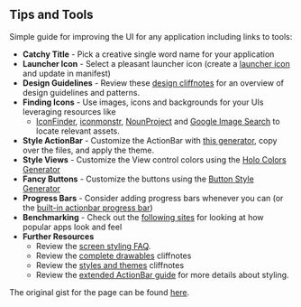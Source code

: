 ## Tips and Tools

Simple guide for improving the UI for any application including links to tools:

* **Catchy Title** - Pick a creative single word name for your application
* **Launcher Icon** - Select a pleasant launcher icon (create a [launcher icon](http://imgur.com/a/8cmLM) and update in manifest)
* **Design Guidelines** - Review these [design cliffnotes](http://guides.thecodepath.com/android/Android-Design-Guidelines) for an  overview of design guidelines and patterns.
* **Finding Icons** - Use images, icons and backgrounds for your UIs leveraging resources like 
  * [IconFinder](https://www.iconfinder.com/), [iconmonstr](http://iconmonstr.com/), [NounProject](http://thenounproject.com/) and [Google Image Search](http://www.google.com/imghp) to locate relevant assets.
* **Style ActionBar** - Customize the ActionBar with [this generator](http://jgilfelt.github.io/android-actionbarstylegenerator/), copy over the files, and apply the theme. 
* **Style Views** - Customize the View control colors using the [Holo Colors Generator](http://android-holo-colors.com/)
* **Fancy Buttons** - Customize the buttons using the [Button Style Generator](http://angrytools.com/android/button/)
* **Progress Bars** - Consider adding progress bars whenever you can (or the [built-in actionbar progress bar](https://github.com/thecodepath/android_guides/wiki/Handling-ProgressBars#actionbar-progress-bar))
* **Benchmarking** - Check out the [following sites](https://github.com/thecodepath/android_guides/wiki/Android-Design-Guidelines#wiki-benchmarking) for looking at how popular apps look and feel
* **Further Resources** 
  * Review the [screen styling FAQ](http://guides.codepath.com/android/Styling-UI-Screens-FAQ).
  * Review the [complete drawables](https://github.com/thecodepath/android_guides/wiki/Drawables) cliffnotes 
  * Review the [styles and themes](http://guides.thecodepath.com/android/Styles-and-Themes) cliffnotes
  * Review the [extended ActionBar guide](http://guides.thecodepath.com/android/Extended-ActionBar-Guide#custom-actionbar-styles) for more details about styling.

The original gist for the page can be found [here](https://gist.github.com/nesquena/6c567083aec13d868017).